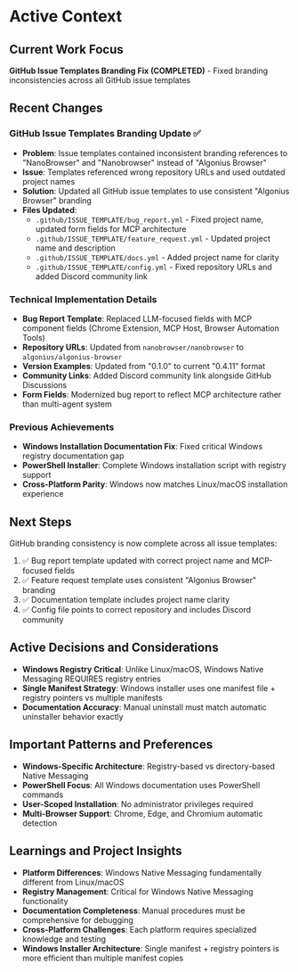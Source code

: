 # Active Context

## Current Work Focus
**GitHub Issue Templates Branding Fix (COMPLETED)** - Fixed branding inconsistencies across all GitHub issue templates

## Recent Changes
### GitHub Issue Templates Branding Update ✅
- **Problem**: Issue templates contained inconsistent branding references to "NanoBrowser" and "Nanobrowser" instead of "Algonius Browser"
- **Issue**: Templates referenced wrong repository URLs and used outdated project names
- **Solution**: Updated all GitHub issue templates to use consistent "Algonius Browser" branding
- **Files Updated**:
  - `.github/ISSUE_TEMPLATE/bug_report.yml` - Fixed project name, updated form fields for MCP architecture
  - `.github/ISSUE_TEMPLATE/feature_request.yml` - Updated project name and description
  - `.github/ISSUE_TEMPLATE/docs.yml` - Added project name for clarity
  - `.github/ISSUE_TEMPLATE/config.yml` - Fixed repository URLs and added Discord community link

### Technical Implementation Details
- **Bug Report Template**: Replaced LLM-focused fields with MCP component fields (Chrome Extension, MCP Host, Browser Automation Tools)
- **Repository URLs**: Updated from `nanobrowser/nanobrowser` to `algonius/algonius-browser`
- **Version Examples**: Updated from "0.1.0" to current "0.4.11" format
- **Community Links**: Added Discord community link alongside GitHub Discussions
- **Form Fields**: Modernized bug report to reflect MCP architecture rather than multi-agent system

### Previous Achievements
- **Windows Installation Documentation Fix**: Fixed critical Windows registry documentation gap
- **PowerShell Installer**: Complete Windows installation script with registry support
- **Cross-Platform Parity**: Windows now matches Linux/macOS installation experience

## Next Steps
GitHub branding consistency is now complete across all issue templates:
1. ✅ Bug report template updated with correct project name and MCP-focused fields
2. ✅ Feature request template uses consistent "Algonius Browser" branding
3. ✅ Documentation template includes project name clarity
4. ✅ Config file points to correct repository and includes Discord community

## Active Decisions and Considerations
- **Windows Registry Critical**: Unlike Linux/macOS, Windows Native Messaging REQUIRES registry entries
- **Single Manifest Strategy**: Windows installer uses one manifest file + registry pointers vs multiple manifests
- **Documentation Accuracy**: Manual uninstall must match automatic uninstaller behavior exactly

## Important Patterns and Preferences
- **Windows-Specific Architecture**: Registry-based vs directory-based Native Messaging
- **PowerShell Focus**: All Windows documentation uses PowerShell commands
- **User-Scoped Installation**: No administrator privileges required
- **Multi-Browser Support**: Chrome, Edge, and Chromium automatic detection

## Learnings and Project Insights
- **Platform Differences**: Windows Native Messaging fundamentally different from Linux/macOS
- **Registry Management**: Critical for Windows Native Messaging functionality
- **Documentation Completeness**: Manual procedures must be comprehensive for debugging
- **Cross-Platform Challenges**: Each platform requires specialized knowledge and testing
- **Windows Installer Architecture**: Single manifest + registry pointers is more efficient than multiple manifest copies
